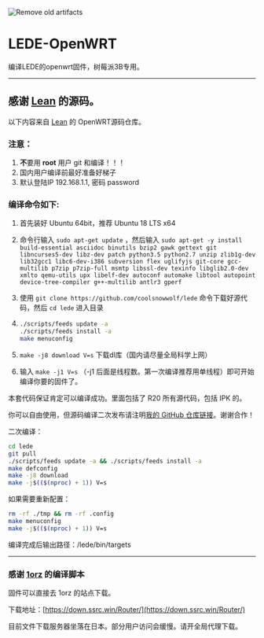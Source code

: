 ![Remove old artifacts](https://github.com/Oakwen/Openwrt_Pi/workflows/Remove%20old%20artifacts/badge.svg)
# LEDE-OpenWRT
编译LEDE的openwrt固件，树莓派3B专用。

---
## 感谢 [Lean](https://github.com/coolsnowwolf/lede) 的源码。
以下内容来自 [Lean](https://github.com/coolsnowwolf/lede) 的 OpenWRT源码仓库。

### 注意：
1. **不**要用 **root** 用户 git 和编译！！！
2. 国内用户编译前最好准备好梯子
3. 默认登陆IP 192.168.1.1, 密码 password

### 编译命令如下:

1. 首先装好 Ubuntu 64bit，推荐  Ubuntu  18 LTS x64

2. 命令行输入 `sudo apt-get update` ，然后输入
`
sudo apt-get -y install build-essential asciidoc binutils bzip2 gawk gettext git libncurses5-dev libz-dev patch python3.5 python2.7 unzip zlib1g-dev lib32gcc1 libc6-dev-i386 subversion flex uglifyjs git-core gcc-multilib p7zip p7zip-full msmtp libssl-dev texinfo libglib2.0-dev xmlto qemu-utils upx libelf-dev autoconf automake libtool autopoint device-tree-compiler g++-multilib antlr3 gperf
`

3. 使用 `git clone https://github.com/coolsnowwolf/lede` 命令下载好源代码，然后 `cd lede` 进入目录

4. ```bash
   ./scripts/feeds update -a
   ./scripts/feeds install -a
   make menuconfig
   ```

5. `make -j8 download V=s` 下载dl库（国内请尽量全局科学上网）


6. 输入 `make -j1 V=s` （-j1 后面是线程数。第一次编译推荐用单线程）即可开始编译你要的固件了。

本套代码保证肯定可以编译成功。里面包括了 R20 所有源代码，包括 IPK 的。

你可以自由使用，但源码编译二次发布请注明[我的 GitHub 仓库链接](https://github.com/coolsnowwolf/lede)。谢谢合作！

二次编译：
```bash
cd lede
git pull
./scripts/feeds update -a && ./scripts/feeds install -a
make defconfig
make -j8 download
make -j$(($(nproc) + 1)) V=s
```

如果需要重新配置：
```bash
rm -rf ./tmp && rm -rf .config
make menuconfig
make -j$(($(nproc) + 1)) V=s
```

编译完成后输出路径：/lede/bin/targets

---
### 感谢 [1orz](https://github.com/1orz/My-action) 的编译脚本
固件可以直接去 1orz 的站点下载。

下载地址：[https://down.ssrc.win/Router/](https://down.ssrc.win/Router/)

目前文件下载服务器坐落在日本。部分用户访问会缓慢。请开全局代理下载。

